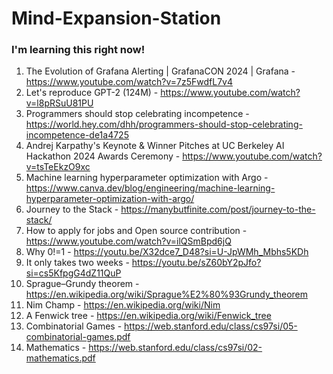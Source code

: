 # Mind-Expansion-Station
### I'm learning this right now! 

1. The Evolution of Grafana Alerting | GrafanaCON 2024 | Grafana - https://www.youtube.com/watch?v=7z5FwdfL7v4
2. Let's reproduce GPT-2 (124M) - https://www.youtube.com/watch?v=l8pRSuU81PU
3. Programmers should stop celebrating incompetence - https://world.hey.com/dhh/programmers-should-stop-celebrating-incompetence-de1a4725
4. Andrej Karpathy's Keynote & Winner Pitches at UC Berkeley AI Hackathon 2024 Awards Ceremony - https://www.youtube.com/watch?v=tsTeEkzO9xc
5. Machine learning hyperparameter optimization with Argo - https://www.canva.dev/blog/engineering/machine-learning-hyperparameter-optimization-with-argo/
6. Journey to the Stack - https://manybutfinite.com/post/journey-to-the-stack/
7. How to apply for jobs and Open source contribution - https://www.youtube.com/watch?v=ilQSmBpd6jQ
8. Why 0!=1 - https://youtu.be/X32dce7_D48?si=U-JpWMh_Mbhs5KDh
9. It only takes two weeks - https://youtu.be/sZ60bY2pJfo?si=cs5KfpgG4dZ11QuP
10. Sprague–Grundy theorem - https://en.wikipedia.org/wiki/Sprague%E2%80%93Grundy_theorem
11. Nim Champ - https://en.wikipedia.org/wiki/Nim
12. A Fenwick tree - https://en.wikipedia.org/wiki/Fenwick_tree
13. Combinatorial Games - https://web.stanford.edu/class/cs97si/05-combinatorial-games.pdf
14. Mathematics - https://web.stanford.edu/class/cs97si/02-mathematics.pdf



